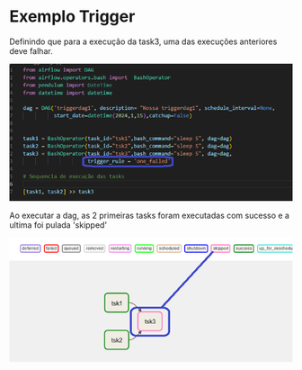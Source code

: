 # Exemplo Trigger

Definindo que para a execução da task3, uma das execuções anteriores deve falhar.

<img src="https://github.com/JosiTubaroski/Exemplo_Trigger/blob/main/img/trigger_one.png">

Ao executar a dag, as 2 primeiras tasks foram executadas com sucesso e a ultima foi pulada 'skipped'

<img src="https://github.com/JosiTubaroski/Exemplo_Trigger/blob/main/img/Task3_Skipped.png">




